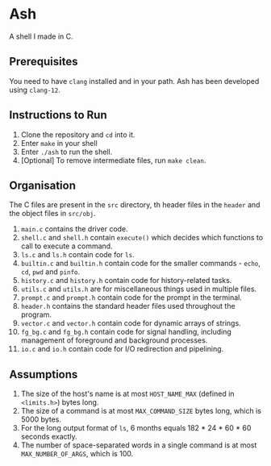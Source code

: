 # Ash

A shell I made in C.

## Prerequisites

You need to have `clang` installed and in your path. Ash has been developed using `clang-12`.

## Instructions to Run

1. Clone the repository and `cd` into it.
2. Enter `make` in your shell
3. Enter `./ash` to run the shell.
4. [Optional] To remove intermediate files, run `make clean`.

## Organisation

The C files are present in the `src` directory, th header files in the `header` and the object files in `src/obj`.

1. `main.c` contains the driver code.
2. `shell.c` and `shell.h` contain `execute()` which decides which functions to call to execute a command.
3. `ls.c` and `ls.h` contain code for `ls`.
4. `builtin.c` and `builtin.h` contain code for the smaller commands - `echo`, `cd`, `pwd` and `pinfo`.
5. `history.c` and `history.h` contain code for history-related tasks.
6. `utils.c` and `utils.h` are for miscellaneous things used in multiple files.
7. `prompt.c` and `prompt.h` contain code for the prompt in the terminal.
8. `header.h` contains the standard header files used throughout the program.
9. `vector.c` and `vector.h` contain code for dynamic arrays of strings.
10. `fg_bg.c` and `fg_bg.h` contain code for signal handling, including management of foreground and background processes.
11. `io.c` and `io.h` contain code for I/O redirection and pipelining.

## Assumptions

1. The size of the host's name is at most `HOST_NAME_MAX` (defined in `<limits.h>`) bytes long.
2. The size of a command is at most `MAX_COMMAND_SIZE` bytes long, which is 5000 bytes.
3. For the long output format of `ls`, 6 months equals 182 * 24 * 60 * 60 seconds exactly.
4. The number of space-separated words in a single command is at most `MAX_NUMBER_OF_ARGS`, which is 100.
